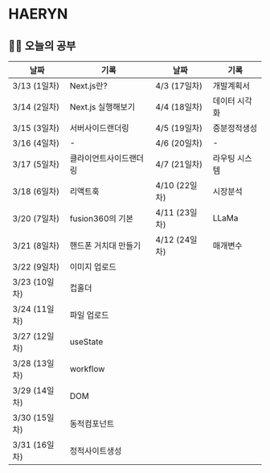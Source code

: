 # HAERYN
<h2>✍🏻 오늘의 공부</h2>

| 날짜         | 기록 | 날짜         | 기록 |
|------------ | -- |------------ | -- |
| 3/13 (1일차) | Next.js란? | 4/3 (17일차) | 개발계획서 |
| 3/14 (2일차) | Next.js 실행해보기 | 4/4 (18일차) | 데이터 시각화 |
| 3/15 (3일차) | 서버사이드랜더링 | 4/5 (19일차) | 증분정적생성 |
| 3/16 (4일차) | - | 4/6 (20일차) | - |
| 3/17 (5일차) | 클라이언트사이드랜더링 | 4/7 (21일차) | 라우팅 시스템 |
| 3/18 (6일차) | 리액트훅 | 4/10 (22일차) | 시장분석 |
| 3/20 (7일차) | fusion360의 기본 | 4/11 (23일차) | LLaMa |
| 3/21 (8일차) | 핸드폰 거치대 만들기 | 4/12 (24일차) | 매개변수 |
| 3/22 (9일차) | 이미지 업로드 |         |  |
| 3/23 (10일차) | 컵홀더 |         |  |
| 3/24 (11일차) | 파일 업로드 |         |  |
| 3/27 (12일차) | useState |         |  |
| 3/28 (13일차) | workflow |         |  |
| 3/29 (14일차) | DOM |         |  |
| 3/30 (15일차) | 동적컴포넌트 |         |  |
| 3/31 (16일차) | 정적사이트생성 |         |  |
